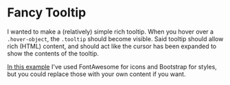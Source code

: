 # Fancy Tooltip
I wanted to make a (relatively) simple rich tooltip. When you hover over a `.hover-object`, the `.tooltip` should become visible. Said tooltip should allow rich (HTML) content, and should act like the cursor has been expanded to show the contents of the tooltip.

[In this example](https://html-preview.github.io/?url=https://github.com/joelevi/fancy-tooltip/blob/main/index.html) I've used FontAwesome for icons and Bootstrap for styles, but you could replace those with your own content if you want.
